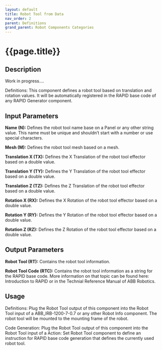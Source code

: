 ```yaml
---
layout: default
title: Robot Tool from Data
nav_order: 2
parent: Definitions
grand_parent: Robot Components Categories
---
```


# **{{page.title}}**

## **Description**

Work in progress....

Definitions: This component defines a robot tool based on translation and rotation values. It will be automatically registered in the RAPID base code of any RAPID Generator component.

## **Input Parameters**

**Name (N):** Defines the robot tool name base on a Panel or any other string value. This name must be unique and shouldn’t start with a number or use special characters.

**Mesh (M):** Defines the robot tool mesh based on a mesh.

**Translation X (TX):** Defines the X Translation of the robot tool effector based on a double value.

**Translation Y (TY):** Defines the Y Translation of the robot tool effector based on a double value.

**Translation Z (TZ):** Defines the Z Translation of the robot tool effector based on a double value.

**Rotation X (RX):** Defines the X Rotation of the robot tool effector based on a double value.

**Rotation Y (RY):** Defines the Y Rotation of the robot tool effector based on a double value.

**Rotation Z (RZ):** Defines the Z Rotation of the robot tool effector based on a double value.

## **Output Parameters**

**Robot Tool (RT):** Contains the robot tool information.

**Robot Tool Code (RTC):** Contains the robot tool information as a string for the RAPID base code. More information on that topic can be found here: Introduction to RAPID or in the Technial Reference Manual of ABB Robotics.

## **Usage**

Definitions: Plug the Robot Tool output of this component into the Robot Tool input of a ABB_IRB-1200-7-0.7 or any other Robot Info component. The robot tool will be mounted to the mounting frame of the robot.

Code Generation: Plug the Robot Tool output of this component into the Robot Tool input of a Action: Set Robot Tool component to define an instruction for RAPID base code generation that defines the currently used robot tool.

